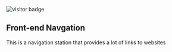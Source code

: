 ![visitor badge](https://visitor-badge.glitch.me/badge?page_id=freedyc.front-end)

## Front-end Navgation

This is a navigation station that provides a lot of links to websites

